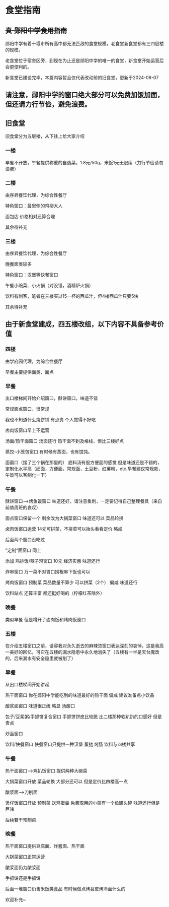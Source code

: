 # 食堂指南

## ~~真·郧阳中学食用指南~~



郧阳中学有着十堰市所有高中都无法匹敌的食堂规模，老食堂新食堂都有三四层楼的规模。

老食堂位于宿舍区旁，到现在为止还是郧阳中学的唯一的食堂，新食堂开始运营后会更便利的。

新食堂已建设完毕，本篇内容暂且仅代表改动前的旧食堂，更新于2024-06-07



## 请注意，郧阳中学的窗口绝大部分可以免费加饭加面，但还请力行节俭，避免浪费。



## 旧食堂

旧食堂分为五层楼，从下往上给大家介绍



### 一楼

早餐不开放，午餐提供称重的自选菜，1.8元/50g，米饭1元无限续（力行节俭请勿浪费）



### 二楼

由序昇餐饮代理，为综合性餐厅

特色窗口：最里侧的鸡柳大人

面包店 价格相对还算合理

其余待补充



### 三楼

由序昇餐饮代理，为综合性餐厅

晚餐面类较多

特色窗口：汉堡等快餐窗口

午餐小碗菜、小火锅（对没错，酒精炉火锅）

饮料有刺客，笔者在三楼买过15一杯的西瓜汁，但4楼西瓜汁只要5块

其余待补充

## 由于新食堂建成，四五楼改组，以下内容不具备参考价值

### 四楼

由学府园代理，为综合性餐厅

早餐主要提供面类、面点

### 早餐

出口楼梯间开始介绍窗口，酥饼窗口，味道不错

常规面点窗口，很常规

我也不知道什么烧饼铺 有点贵 个人觉得不好吃

卤肉饭窗口早上不运营

汤面/热干面窗口 汤面还行 热干面不到及格线，但比三楼好点

蒸饺-小笼包窗口 有时候有蒸面，也有馄饨。

面窗口（摆了三个锅在那里的） 底料汤有股方便面的感觉 但是味道还是不错的，定制化水平高（细面，方便面，常规面，土豆粉，红薯粉，etc.早餐建议常规款，午饭可以客制化一下）



### 午餐

酥饼窗口-->烤鱼饭窗口 味道还好，请注意鱼刺，一定要记得自己整理餐具（来自前值周班的哀叹）

面点窗口保留一个 剩余改为大锅菜窗口 味道还可以 菜品轮换

卤肉饭窗口运营 14元可拼菜，不拼菜可以抬头看看定价 略咸

后面两个窗口没吃过

”定制“面窗口 同上

添加 鸡排饭/辣子鸡窗口 10元 经济实惠 味道还行

炸串窗口 万一菜不对胃口捞根串下饭也可以

烤肉饭窗口 预制菜 菜品数量不算少 可以拼菜（2个） 偏咸 味道还行

饮料站点 还算丰富 都还挺好喝的（柠檬红茶除外）



### 晚餐

类似早餐 但是增开了卤肉饭和烤肉饭窗口





### 五楼

在介绍五楼窗口之前，请容我对永久逝去的麻辣烫窗口表达深刻的哀悼，这是我高一美好的回忆，可它在五楼的漏水隐患中永久地消失了（五楼有一半是天台魔改的，后来漏水有安全隐患就被削了）



### 早餐

从出口楼梯间开始讲起

热干面窗口 你在郧阳中学能吃到的味道最好的热干面 偏咸 建议准备点小饮品

酸浆面窗口 味道很正统 略显 汤酸口

包子/豆浆粥/手抓饼复合窗口 手抓饼饼皮比较脆 比二楼那种软趴趴的口感好 但是贵点

炒面窗口

饮料/快餐窗口 快餐窗口只提供一种汉堡 蛋挞 烤肠 饮料与四楼共享



### 午餐

热干面窗口-->鸡扒饭窗口 提供两种大碗菜

大锅菜窗口开放 菜品轮换 大部分还可以 但是定价比四楼高一点

酸浆面-->刀削面

煲仔饭窗口开放 预制菜 送鸡蛋羹 免费取用的小菜有一个鱼罐头碎 味道还行但是巨辣

后续若干预制菜



### 晚餐

热干面窗口提供豆腐面、炸酱面、热干面

大锅菜窗口正常运营

酸浆面仍为酸浆面



手抓饼还是手抓饼

后面一堆窗口仍售米饭类食品 有时候做点烤苕皮烤冷面什么的







欢迎补充~
